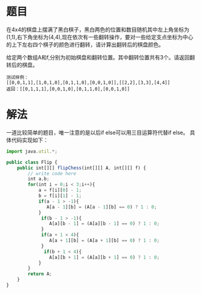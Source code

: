 # 题目
在4x4的棋盘上摆满了黑白棋子，黑白两色的位置和数目随机其中左上角坐标为(1,1),右下角坐标为(4,4),现在依次有一些翻转操作，要对一些给定支点坐标为中心的上下左右四个棋子的颜色进行翻转，请计算出翻转后的棋盘颜色。

给定两个数组A和f,分别为初始棋盘和翻转位置。其中翻转位置共有3个。请返回翻转后的棋盘。
```
测试样例：
[[0,0,1,1],[1,0,1,0],[0,1,1,0],[0,0,1,0]],[[2,2],[3,3],[4,4]]
返回：[[0,1,1,1],[0,0,1,0],[0,1,1,0],[0,0,1,0]]
```
# 解法
一道比较简单的题目，唯一注意的是以后if else可以用三目运算符代替if else。
具体代码实现如下：
```javascript
import java.util.*;

public class Flip {
    public int[][] flipChess(int[][] A, int[][] f) {
        // write code here
        int a,b;
        for(int i = 0;i < 3;i++){
            a = f[i][0] - 1;
            b = f[i][1] - 1;
            if(a - 1 > -1){
               A[a - 1][b] = (A[a - 1][b] == 0) ? 1 : 0;
            }
             if(b - 1 > -1){
                A[a][b - 1] = (A[a][b - 1] == 0) ? 1 : 0;
             } 
             if(a + 1 < 4){
                A[a + 1][b] = (A[a + 1][b] == 0) ? 1 : 0;
             }
              if(b + 1 < 4){
                A[a][b + 1] = (A[a][b + 1] == 0) ? 1 : 0;
            }
        }
        return A;
    }
}
```
